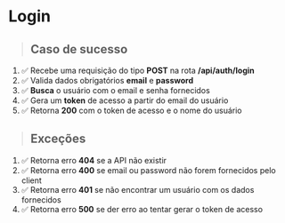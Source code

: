 # Login

> ## Caso de sucesso

1. ✅ Recebe uma requisição do tipo **POST** na rota **/api/auth/login**
2. ✅ Valida dados obrigatórios **email** e **password**
3. ✅ **Busca** o usuário com o email e senha fornecidos
4. ✅ Gera um **token** de acesso a partir do email do usuário
5. ✅ Retorna **200** com o token de acesso e o nome do usuário

> ## Exceções

1. ✅ Retorna erro **404** se a API não existir
2. ✅ Retorna erro **400** se email ou password não forem fornecidos pelo client
3. ✅ Retorna erro **401** se não encontrar um usuário com os dados fornecidos
4. ✅ Retorna erro **500** se der erro ao tentar gerar o token de acesso
